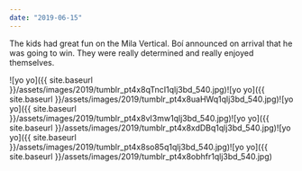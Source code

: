```yaml
---
date: "2019-06-15"
---
```


The kids had great fun on the Mila Vertical. Boí announced on arrival that he was going to win. They were really determined and really enjoyed themselves.

![yo yo]({{ site.baseurl }}/assets/images/2019/tumblr_pt4x8qTncI1qlj3bd_540.jpg)![yo yo]({{ site.baseurl }}/assets/images/2019/tumblr_pt4x8uaHWq1qlj3bd_540.jpg)![yo yo]({{ site.baseurl }}/assets/images/2019/tumblr_pt4x8vI3mw1qlj3bd_540.jpg)![yo yo]({{ site.baseurl }}/assets/images/2019/tumblr_pt4x8xdDBq1qlj3bd_540.jpg)![yo yo]({{ site.baseurl }}/assets/images/2019/tumblr_pt4x8so85q1qlj3bd_540.jpg)![yo yo]({{ site.baseurl }}/assets/images/2019/tumblr_pt4x8obhfr1qlj3bd_540.jpg)
